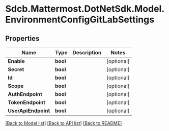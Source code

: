# Sdcb.Mattermost.DotNetSdk.Model.EnvironmentConfigGitLabSettings
## Properties

Name | Type | Description | Notes
------------ | ------------- | ------------- | -------------
**Enable** | **bool** |  | [optional] 
**Secret** | **bool** |  | [optional] 
**Id** | **bool** |  | [optional] 
**Scope** | **bool** |  | [optional] 
**AuthEndpoint** | **bool** |  | [optional] 
**TokenEndpoint** | **bool** |  | [optional] 
**UserApiEndpoint** | **bool** |  | [optional] 

[[Back to Model list]](../README.md#documentation-for-models) [[Back to API list]](../README.md#documentation-for-api-endpoints) [[Back to README]](../README.md)

